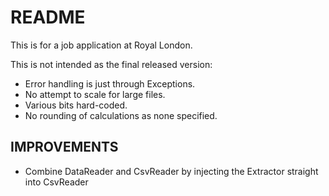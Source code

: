 # README #

This is for a job application at Royal London.

This is not intended as the final released version:

* Error handling is just through Exceptions.
* No attempt to scale for large files.
* Various bits hard-coded.
* No rounding of calculations as none specified.

## IMPROVEMENTS ##

* Combine DataReader and CsvReader by injecting the Extractor straight into CsvReader

